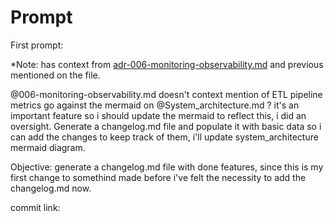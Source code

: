 # Prompt

First prompt:

*Note: has context from [adr-006-monitoring-observability.md](/.cursor/prompts/adr-006-monitoring-observability.md) and previous mentioned on the file.

@006-monitoring-observability.md doesn't context mention of ETL pipeline metrics go against the mermaid on @System_architecture.md ? it's an  important feature so i should  update the mermaid to reflect this, i did an oversight.
Generate a changelog.md file and populate it with basic data so i can add the changes to keep track of them, i'll update system_architecture mermaid diagram.

Objective:
generate a changelog.md file with done features, since this is my first change to somethind made before i've felt the necessity to add the changelog.md now.

commit link: